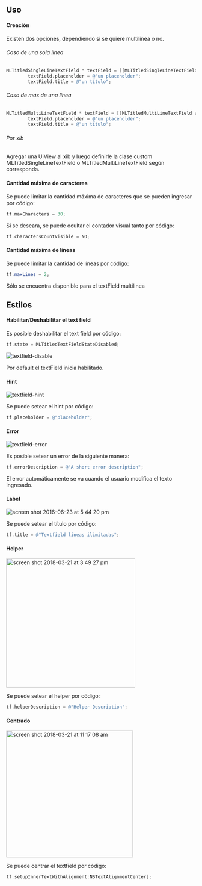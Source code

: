 ## Uso

#### Creación

Existen dos opciones, dependiendo si se quiere multilinea o no.

###### Caso de una sola linea

```objective-c
MLTitledSingleLineTextField * textField = [[MLTitledSingleLineTextField alloc]init];
        textField.placeholder = @"un placeholder";
        textField.title = @"un título";
```

###### Caso de más de una línea

```objective-c
MLTitledMultiLineTextField * textField = [[MLTitledMultiLineTextField alloc]init];
        textField.placeholder = @"un placeholder";
        textField.title = @"un título";
```

###### Por xib
Agregar una UIView al xib y luego definirle la clase custom MLTitledSingleLineTextField o MLTitledMultiLineTextField según corresponda.

#### Cantidad máxima de caracteres



Se puede limitar la cantidad máxima de caracteres que se pueden ingresar por código:
```objective-c
tf.maxCharacters = 30;
```

Si se deseara, se puede ocultar el contador visual tanto por código:
```objective-c
tf.charactersCountVisible = NO;
```

#### Cantidad máxima de líneas 

Se puede limitar la cantidad de líneas por código:
```java 
tf.maxLines = 2;
```
Sólo se encuentra disponible para el textField multilinea

## Estilos

#### Habilitar/Deshabilitar el text field 

Es posible deshabilitar el text field por código:
```objective-c 
tf.state = MLTitledTextFieldStateDisabled;
```

![textfield-disable](https://user-images.githubusercontent.com/10763919/37730498-9f62d00c-2d1e-11e8-8648-4ff438db2c4a.png)

Por default el textField inicia habilitado.

#### Hint

![textfield-hint](https://user-images.githubusercontent.com/10763919/37730652-fd694b7c-2d1e-11e8-8bbf-13966d670cbe.png)

Se puede setear el hint por código:
```objective-c 
tf.placeholder = @"placeholder";
```

#### Error 

![textfield-error](https://user-images.githubusercontent.com/10763919/37730731-2fd67aa8-2d1f-11e8-8804-2b91460dd808.png)

Es posible setear un error de la siguiente manera:
```objective-c 
tf.errorDescription = @"A short error description";
```

El error automáticamente se va cuando el usuario modifica el texto ingresado.

#### Label 

![screen shot 2016-06-23 at 5 44 20 pm](https://cloud.githubusercontent.com/assets/8038502/16319567/2583689a-396a-11e6-853f-9961878a0d2b.png)


Se puede setear el título por código:
```objective-c 
tf.title = @"Textfield lineas ilimitadas";
```

#### Helper

<img width="343" alt="screen shot 2018-03-21 at 3 49 27 pm" src="https://user-images.githubusercontent.com/10763919/37730894-8df03b10-2d1f-11e8-9aec-6378d8582489.png">

Se puede setear el helper por código:
```objective-c
tf.helperDescription = @"Helper Description";
```

#### Centrado

<img width="337" alt="screen shot 2018-03-21 at 11 17 08 am" src="https://user-images.githubusercontent.com/10763919/37731024-dd7ad21c-2d1f-11e8-95f5-fc744fbfbde9.png">

Se puede centrar el textfield por código:
```objective-c
tf.setupInnerTextWithAlignment:NSTextAlignmentCenter];
```
 